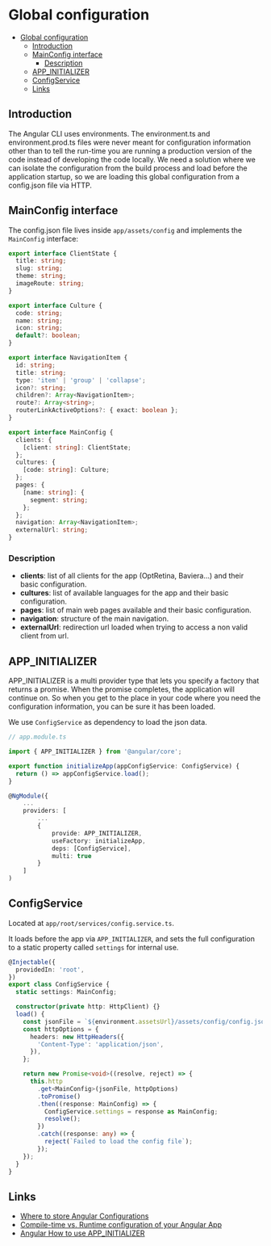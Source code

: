 # Global configuration

- [Global configuration](#global-configuration)
  - [Introduction](#introduction)
  - [MainConfig interface](#mainconfig-interface)
    - [Description](#description)
  - [APP_INITIALIZER](#appinitializer)
  - [ConfigService](#configservice)
  - [Links](#links)

## Introduction

The Angular CLI uses environments.
The environment.ts and environment.prod.ts files were never meant for configuration information other than to tell the run-time you are running a production version of the code instead of developing the code locally.
We need a solution where we can isolate the configuration from the build process and load before the application startup, so we are loading this global configuration from a config.json file via HTTP.

## MainConfig interface

The config.json file lives inside `app/assets/config` and implements the `MainConfig` interface:

```typescript
export interface ClientState {
  title: string;
  slug: string;
  theme: string;
  imageRoute: string;
}

export interface Culture {
  code: string;
  name: string;
  icon: string;
  default?: boolean;
}

export interface NavigationItem {
  id: string;
  title: string;
  type: 'item' | 'group' | 'collapse';
  icon?: string;
  children?: Array<NavigationItem>;
  route?: Array<string>;
  routerLinkActiveOptions?: { exact: boolean };
}

export interface MainConfig {
  clients: {
    [client: string]: ClientState;
  };
  cultures: {
    [code: string]: Culture;
  };
  pages: {
    [name: string]: {
      segment: string;
    };
  };
  navigation: Array<NavigationItem>;
  externalUrl: string;
}
```

### Description

- **clients**: list of all clients for the app (OptRetina, Baviera...) and their basic configuration.
- **cultures**: list of available languages for the app and their basic configuration.
- **pages**: list of main web pages available and their basic configuration.
- **navigation**: structure of the main navigation.
- **externalUrl**: redirection url loaded when trying to access a non valid client from url.

## APP_INITIALIZER

APP_INITIALIZER is a multi provider type that lets you specify a factory that returns a promise. When the promise completes, the application will continue on. So when you get to the place in your code where you need the configuration information, you can be sure it has been loaded.

We use `ConfigService` as dependency to load the json data.

```typescript
// app.module.ts

import { APP_INITIALIZER } from '@angular/core';

export function initializeApp(appConfigService: ConfigService) {
  return () => appConfigService.load();
}

@NgModule({
    ...
    providers: [
        ...
        {
            provide: APP_INITIALIZER,
            useFactory: initializeApp,
            deps: [ConfigService],
            multi: true
        }
    ]
)
```

## ConfigService

Located at `app/root/services/config.service.ts`.

It loads before the app via `APP_INITIALIZER`, and sets the full configuration to a static property called `settings` for internal use.

```typescript
@Injectable({
  providedIn: 'root',
})
export class ConfigService {
  static settings: MainConfig;

  constructor(private http: HttpClient) {}
  load() {
    const jsonFile = `${environment.assetsUrl}/assets/config/config.json`;
    const httpOptions = {
      headers: new HttpHeaders({
        'Content-Type': 'application/json',
      }),
    };

    return new Promise<void>((resolve, reject) => {
      this.http
        .get<MainConfig>(jsonFile, httpOptions)
        .toPromise()
        .then((response: MainConfig) => {
          ConfigService.settings = response as MainConfig;
          resolve();
        })
        .catch((response: any) => {
          reject(`Failed to load the config file`);
        });
    });
  }
}
```

## Links

- [Where to store Angular Configurations](https://davembush.github.io/where-to-store-angular-configurations/)
- [Compile-time vs. Runtime configuration of your Angular App](https://juristr.com/blog/2018/01/ng-app-runtime-config/)
- [Angular How to use APP_INITIALIZER](https://www.tektutorialshub.com/angular/angular-how-to-use-app-initializer/)
